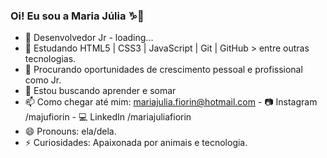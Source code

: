 ### Oi! Eu sou a Maria Júlia ♑👋  

- 🔭 Desenvolvedor Jr - loading...
- 🌱 Estudando HTML5 | CSS3 | JavaScript | Git | GitHub > entre outras tecnologias.
- 🔎 Procurando oportunidades de crescimento pessoal e profissional como Jr.
- 👯 Estou buscando aprender e somar
- 📫 Como chegar até mim: mariajulia.fiorin@hotmail.com - 📷 Instagram /majufiorin - 💻 LinkedIn /mariajuliafiorin
- 😄 Pronouns: ela/dela.
- ⚡ Curiosidades: Apaixonada por animais e tecnologia.
